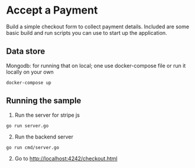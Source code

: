 # Accept a Payment

Build a simple checkout form to collect payment details. Included are some basic
build and run scripts you can use to start up the application.

## Data store

Mongodb: for running that on local; one use docker-compose file or run it locally on your own

~~~
docker-compose up
~~~

## Running the sample

1. Run the server for stripe js

~~~
go run server.go
~~~

2. Run the backend server

~~~
go run cmd/server.go
~~~

2. Go to [http://localhost:4242/checkout.html](http://localhost:4242/checkout.html)
